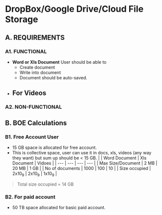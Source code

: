 # DropBox/Google Drive/Cloud File Storage

## A. REQUIREMENTS
### A1. FUNCTIONAL
- **Word or Xls Document** User should be able to
  - Create document
  - Write into document
  - Document should be auto-saved.
- **For Videos**
  - 
### A2. NON-FUNCTIONAL

## B. BOE Calculations
### B1. Free Account User
- 15 GB space is allocated for free account.
- This is collective space, user can use it in docs, xls, videos (any way they want) but sum up should be < 15 GB.
| | Word Document | Xls Document | Vidoes |
| --- | --- | --- | --- |
| Max Size/Document | 2 MB | 20 MB | 1 GB |
| No of documents | 1000 | 100 | 10 |
| Size occupied | 2x10<sub>9</sub> | 2x10<sub>9</sub> | 1x10<sub>9</sub> |
> Total size occupied = 14 GB

### B2. For paid account
- 50 TB space allocated for basic paid account.

